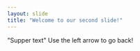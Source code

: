 ```yaml
---
layout: slide
title: "Welcome to our second slide!"
---
```

"Supper text"
Use the left arrow to go back!
